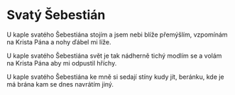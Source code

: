 # Svatý Šebestián

U kaple svatého Šebestiána
stojím a jsem nebi blíže
přemýšlím, vzpomínám na Krista Pána
a nohy ďábel mi líže.

U kaple svatého Šebestiána
svět je tak nádherně tichý
modlím se a volám na Krista Pána
aby mi odpustil hříchy.

U kaple svatého Šebestiána
ke mně si sedají stíny
kudy jít, beránku, kde je má brána
kam se dnes navrátím jiný.
